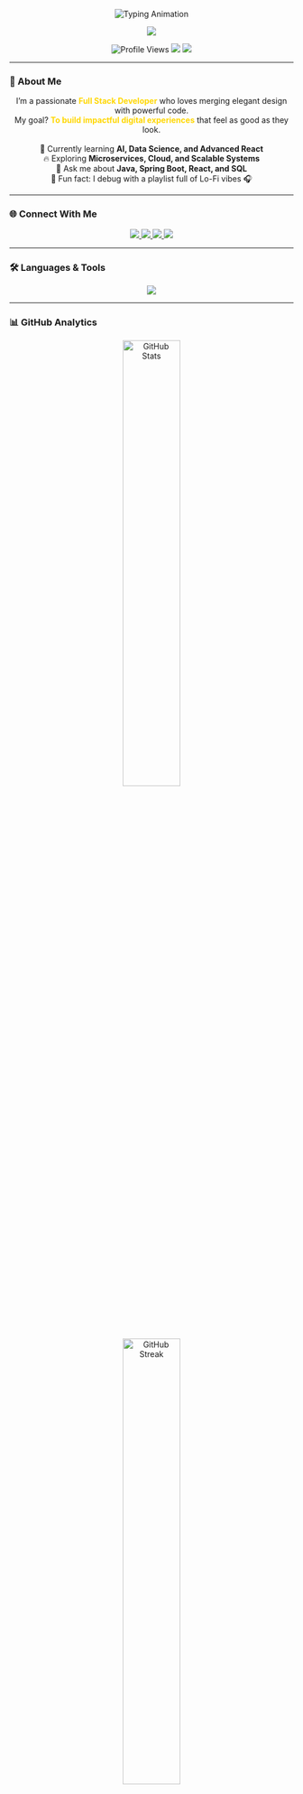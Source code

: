 <p align="center">
  <img src="https://readme-typing-svg.demolab.com/?font=Orbitron&weight=600&size=36&duration=3500&pause=1000&color=FFD700&center=true&vCenter=true&width=700&lines=%F0%9F%91%8B+Hey,+I%27m+Yuvraj+Varma;%E2%9A%A1+Full+Stack+Developer;%F0%9F%92%A1+Innovator+%7C+Tech+Visionary;%F0%9F%9A%80+Crafting+Code+With+Elegance" alt="Typing Animation">
</p>

<!-- Golden Divider -->
<p align="center">
  <img src="https://capsule-render.vercel.app/api?type=rect&color=FFD700&height=3&section=header" />
</p>

<!-- Profile Badge -->
<p align="center">
  <img src="https://komarev.com/ghpvc/?username=Yuvi4215&label=Profile%20Views&color=FFD700&style=for-the-badge" alt="Profile Views" />
  <img src="https://img.shields.io/badge/Focus-Full%20Stack%20Development-FFD700?style=for-the-badge&logo=react&logoColor=000000" />
  <img src="https://img.shields.io/badge/Lives-India-FFD700?style=for-the-badge&logo=google-earth&logoColor=000000" />
</p>

---

### 💫 About Me
<p align="center">
  I’m a passionate <b style="color:#FFD700;">Full Stack Developer</b> who loves merging elegant design with powerful code.<br>
  My goal? <b style="color:#FFD700;">To build impactful digital experiences</b> that feel as good as they look.<br><br>
  🧠 Currently learning <b>AI, Data Science, and Advanced React</b> <br>
  🔥 Exploring <b>Microservices, Cloud, and Scalable Systems</b> <br>
  💬 Ask me about <b>Java, Spring Boot, React, and SQL</b> <br>
  🎯 Fun fact: I debug with a playlist full of Lo-Fi vibes 🎧
</p>

---

### 🌐 Connect With Me
<p align="center">
  <a href="https://www.linkedin.com/in/yuvraj-varma-915830305/" target="_blank">
    <img src="https://img.shields.io/badge/LinkedIn-FFD700?style=for-the-badge&logo=linkedin&logoColor=000000" />
  </a>
  <a href="https://instagram.com/" target="_blank">
    <img src="https://img.shields.io/badge/Instagram-FFD700?style=for-the-badge&logo=instagram&logoColor=000000" />
  </a>
  <a href="mailto:yuvrajvarma7777@gmail.com" target="_blank">
    <img src="https://img.shields.io/badge/Gmail-FFD700?style=for-the-badge&logo=gmail&logoColor=000000" />
  </a>
  <a href="https://github.com/Yuvi4215" target="_blank">
    <img src="https://img.shields.io/badge/GitHub-FFD700?style=for-the-badge&logo=github&logoColor=000000" />
  </a>
</p>

---

### 🛠️ Languages & Tools
<p align="center">
  <img src="https://skillicons.dev/icons?i=java,python,js,react,angular,html,css,spring,hibernate,mysql,git,postman,linux&theme=dark" />
</p>

---

### 📊 GitHub Analytics
<p align="center">
  <img src="https://github-readme-stats.vercel.app/api?username=yuvi4215&show_icons=true&bg_color=000000&title_color=00BFFF&text_color=00FF9F&icon_color=00FF9F&border_color=00BFFF&border_radius=15&include_all_commits=true&count_private=true" width="45%" alt="GitHub Stats" />
</p>

<p align="center">
  <img src="https://streak-stats.demolab.com/?user=Yuvi4215&background=000000&border=00BFFF&ring=00FF9F&fire=00BFFF&currStreakLabel=00FF9F&currStreakNum=00FF9F&sideLabels=00BFFF&sideNums=00FF9F" width="45%" alt="GitHub Streak" />
</p>

<p align="center">
  <img src="https://github-readme-stats.vercel.app/api/top-langs/?username=yuvi4215&layout=compact&bg_color=000000&title_color=00BFFF&text_color=00FF9F&border_color=00BFFF&langs_count=10" width="30%" alt="Top Languages" />
</p>

<p align="center">
  <img src="https://github-profile-trophy.vercel.app/?username=Yuvi4215&theme=onestar&no-frame=true&column=4&margin-w=15&margin-h=15" width="45%" alt="GitHub Trophies" />
</p>

---

### ⚡ Dynamic Developer Quote
<p align="center">
  <img src="https://readme-typing-svg.demolab.com/?font=Fira+Code&size=22&pause=2500&color=FFD700&center=true&vCenter=true&width=700&lines=%E2%80%9CFirst,+solve+the+problem.+Then,+write+the+code.%E2%80%9D;%E2%80%9CSimplicity+is+the+soul+of+efficiency.%E2%80%9D;%E2%80%9CCode+never+lies,+comments+sometimes+do.%E2%80%9D" alt="Dynamic Quote Animation" />
</p>

---

### 🏆 Highlight Projects
<p align="center">
  <a href="https://github.com/Yuvi4215/Library-Portal">
    <img src="https://github-readme-stats.vercel.app/api/pin/?username=Yuvi4215&repo=Library-Portal&bg_color=000000&title_color=FFD700&text_color=FFD700&icon_color=FFD700&border_color=FFD700" />
  </a>
  <a href="https://github.com/Yuvi4215/banking_management_system_console">
    <img src="https://github-readme-stats.vercel.app/api/pin/?username=Yuvi4215&repo=banking_management_system_console&bg_color=000000&title_color=FFD700&text_color=FFD700&icon_color=FFD700&border_color=FFD700" />
  </a>
</p>

---

### 🎇 "Design meets Logic"
<p align="center">
  <img src="https://readme-typing-svg.demolab.com/?font=Orbitron&weight=700&size=24&pause=2000&color=FFD700&center=true&vCenter=true&width=700&lines=%E2%9C%A8+Crafting+Elegance+in+Every+Line+of+Code+%E2%9C%A8;%E2%9A%99%EF%B8%8F+Where+Design+Meets+Logic+%E2%9A%99%EF%B8%8F" alt="Creative Outro">
</p>

<!-- Glowing Footer Wave -->
<p align="center">
  <img src="https://capsule-render.vercel.app/api?type=waving&color=FFD700&height=90&section=footer" />
</p>
